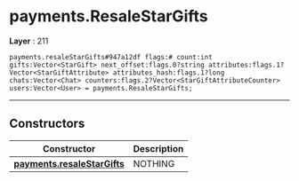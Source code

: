 # payments.ResaleStarGifts

**Layer** : 211

```tl
payments.resaleStarGifts#947a12df flags:# count:int gifts:Vector<StarGift> next_offset:flags.0?string attributes:flags.1?Vector<StarGiftAttribute> attributes_hash:flags.1?long chats:Vector<Chat> counters:flags.2?Vector<StarGiftAttributeCounter> users:Vector<User> = payments.ResaleStarGifts;
```

---

## Constructors

| Constructor | Description |
| :---: | :--- |
| [**payments.resaleStarGifts**](constructor/payments.resaleStarGifts) | NOTHING |